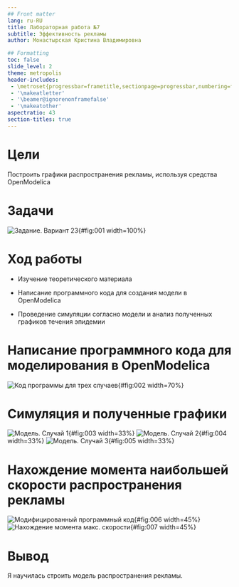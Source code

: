 ```yaml
---
## Front matter
lang: ru-RU
title: Лабораторная работа №7
subtitle: Эффективность рекламы
author: Монастырская Кристина Владимировна

## Formatting
toc: false
slide_level: 2
theme: metropolis
header-includes: 
 - \metroset{progressbar=frametitle,sectionpage=progressbar,numbering=fraction}
 - '\makeatletter'
 - '\beamer@ignorenonframefalse'
 - '\makeatother'
aspectratio: 43
section-titles: true
---
```


# Цели

Построить графики распространения рекламы, используя средства OpenModelica

# Задачи

![Задание. Вариант 23](images/img8.jpg){#fig:001 width=100%}

# Ход работы

- Изучение теоретического материала

- Написание программного кода для создания модели в OpenModelica

- Проведение симуляции согласно модели и анализ полученных графиков течения эпидемии


# Написание программного кода для моделирования в OpenModelica

![Код программы для трех случаев](images/img4.jpg){#fig:002 width=70%}

# Симуляция и полученные графики

![Модель. Случай 1](images/img1.jpg){#fig:003 width=33%}
![Модель. Случай 2](images/img2.jpg){#fig:004 width=33%}
![Модель. Случай 3](images/img2.jpg){#fig:005 width=33%}

# Нахождение момента наибольшей скорости распространения рекламы

![Модифицированный программный код](images/img7.jpg){#fig:006 width=45%}
![Нахождение момента макс. скорости](images/img5.jpg){#fig:007 width=45%}

# Вывод

Я научилась строить модель распространения рекламы.